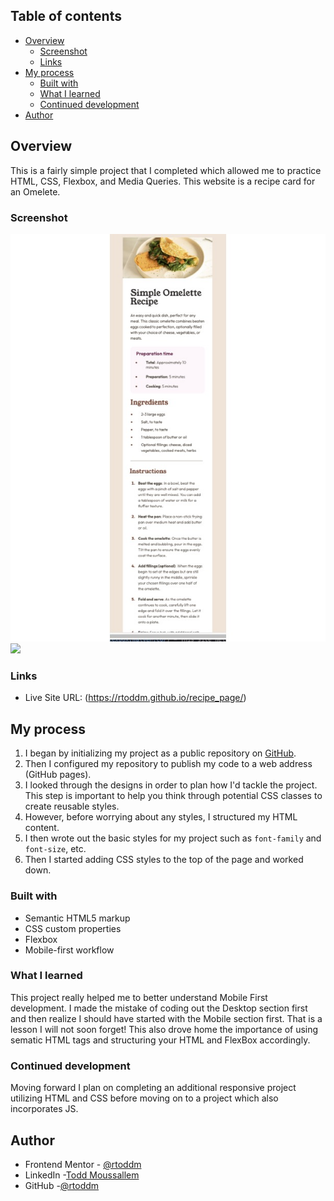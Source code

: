 ## Table of contents

- [Overview](#overview)
  - [Screenshot](#screenshot)
  - [Links](#links)
- [My process](#my-process)
  - [Built with](#built-with)
  - [What I learned](#what-i-learned)
  - [Continued development](#continued-development)
- [Author](#author)

## Overview

This is a fairly simple project that I completed which allowed me to practice HTML, CSS, Flexbox, and Media Queries. This website is a recipe card for an Omelete.

### Screenshot

![](/images/mobile_%20screenshot.jpeg)
![](/images/desktop*%20screenshot.jpeg)

### Links

- Live Site URL: (https://rtoddm.github.io/recipe_page/)

## My process

1. I began by initializing my project as a public repository on [GitHub](https://github.com/rtoddm/recipe_page).
2. Then I configured my repository to publish my code to a web address (GitHub pages).
3. I looked through the designs in order to plan how I'd tackle the project. This step is important to help you think through potential CSS classes to create reusable styles.
4. However, before worrying about any styles, I structured my HTML content.
5. I then wrote out the basic styles for my project such as `font-family` and `font-size`, etc.
6. Then I started adding CSS styles to the top of the page and worked down.

### Built with

- Semantic HTML5 markup
- CSS custom properties
- Flexbox
- Mobile-first workflow

### What I learned

This project really helped me to better understand Mobile First development. I made the mistake of coding out the Desktop section first and then realize I should have started with the Mobile section first. That is a lesson I will not soon forget! This also drove home the importance of using sematic HTML tags and structuring your HTML and FlexBox accordingly.

### Continued development

Moving forward I plan on completing an additional responsive project utilizing HTML and CSS before moving on to a project which also incorporates JS.

## Author

- Frontend Mentor - [@rtoddm](https://www.frontendmentor.io/profile/rtoddm)
- LinkedIn -[Todd Moussallem](https://www.linkedin.com/in/todd-m-1a7aa8215)
- GitHub -[@rtoddm](https://rtoddm.github.io/git-repo-gallery/)
